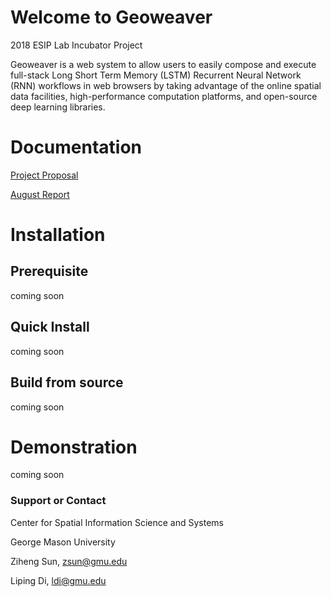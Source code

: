 # Welcome to Geoweaver

2018 ESIP Lab Incubator Project

Geoweaver is a web system to allow users to easily compose and execute full-stack Long Short Term Memory (LSTM) Recurrent Neural Network (RNN) workflows in web browsers by taking advantage of the online spatial data facilities, high-performance computation platforms, and open-source deep learning libraries.

# Documentation

[Project Proposal](docs/geoweaver-proposal-revised-v4.pdf)

[August Report](docs/ESIP-Geoweaver-Report-1.docx)

# Installation

## Prerequisite

coming soon

## Quick Install

coming soon

## Build from source

coming soon

# Demonstration

coming soon

### Support or Contact

Center for Spatial Information Science and Systems

George Mason University

Ziheng Sun, zsun@gmu.edu

Liping Di, ldi@gmu.edu
